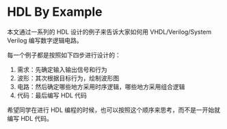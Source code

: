 # HDL By Example

本文通过一系列的 HDL 设计的例子来告诉大家如何用 VHDL/Verilog/System Verilog 编写数字逻辑电路。

每一个例子都是按照如下四步进行设计的：

1. 需求：先确定输入输出信号和行为
2. 波形：其次根据目标行为，绘制波形图
3. 电路：然后确定哪些地方采用时序逻辑，哪些地方采用组合逻辑
4. 代码：最后编写 HDL 代码

希望同学在进行 HDL 编程的时候，也可以按照这个顺序来思考，而不是一开始就编写 HDL 代码。